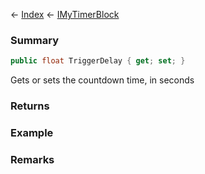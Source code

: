 ← [Index](Api-Index) ← [IMyTimerBlock](SpaceEngineers.Game.ModAPI.Ingame.IMyTimerBlock)

### Summary

```csharp
public float TriggerDelay { get; set; }
```

Gets or sets the countdown time, in seconds

### Returns

### Example

### Remarks

